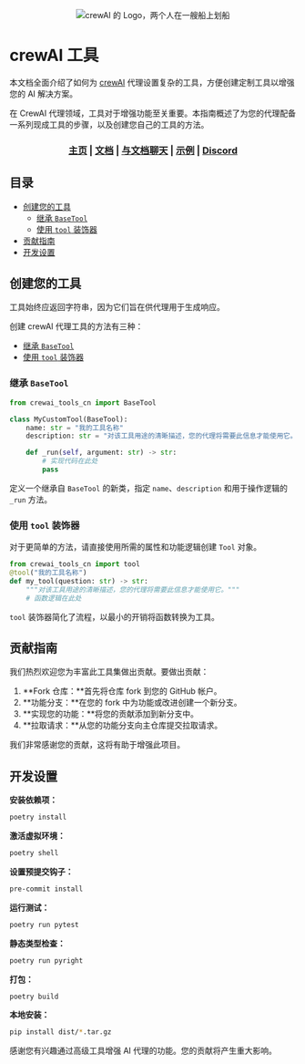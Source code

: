 <div align="center">

![crewAI 的 Logo，两个人在一艘船上划船](./assets/crewai_logo.png)

<div align="left">

# **crewAI 工具**
本文档全面介绍了如何为 [crewAI](https://github.com/joaomdmoura/crewai) 代理设置复杂的工具，方便创建定制工具以增强您的 AI 解决方案。

在 CrewAI 代理领域，工具对于增强功能至关重要。本指南概述了为您的代理配备一系列现成工具的步骤，以及创建您自己的工具的方法。

</div>

<h3>

[主页](https://www.crewai.io/) | [文档](https://docs.crewai.com/) | [与文档聊天](https://chatg.pt/DWjSBZn) | [示例](https://github.com/joaomdmoura/crewai-examples) | [Discord](https://discord.com/invite/X4JWnZnxPb)

</h3>

</div>

## 目录

- [创建您的工具](#创建您的工具)
	- [继承 `BaseTool`](#继承-basetool)
	- [使用 `tool` 装饰器](#使用-tool-装饰器)
- [贡献指南](#贡献指南)
- [开发设置](#开发设置)

## 创建您的工具

工具始终应返回字符串，因为它们旨在供代理用于生成响应。

创建 crewAI 代理工具的方法有三种：
- [继承 `BaseTool`](#继承-basetool)
- [使用 `tool` 装饰器](#使用-tool-装饰器)

### 继承 `BaseTool`

```python
from crewai_tools_cn import BaseTool

class MyCustomTool(BaseTool):
    name: str = "我的工具名称"
    description: str = "对该工具用途的清晰描述，您的代理将需要此信息才能使用它。"

    def _run(self, argument: str) -> str:
        # 实现代码在此处
        pass
```

定义一个继承自 `BaseTool` 的新类，指定 `name`、`description` 和用于操作逻辑的 `_run` 方法。


### 使用 `tool` 装饰器

对于更简单的方法，请直接使用所需的属性和功能逻辑创建 `Tool` 对象。

```python
from crewai_tools_cn import tool
@tool("我的工具名称")
def my_tool(question: str) -> str:
    """对该工具用途的清晰描述，您的代理将需要此信息才能使用它。"""
    # 函数逻辑在此处
```

`tool` 装饰器简化了流程，以最小的开销将函数转换为工具。

## 贡献指南

我们热烈欢迎您为丰富此工具集做出贡献。要做出贡献：

1. **Fork 仓库：**首先将仓库 fork 到您的 GitHub 帐户。
2. **功能分支：**在您的 fork 中为功能或改进创建一个新分支。
3. **实现您的功能：**将您的贡献添加到新分支中。
4. **拉取请求：**从您的功能分支向主仓库提交拉取请求。

我们非常感谢您的贡献，这将有助于增强此项目。

## **开发设置**

**安装依赖项：**

```bash
poetry install
```

**激活虚拟环境：**

```bash
poetry shell
```

**设置预提交钩子：**

```bash
pre-commit install
```

**运行测试：**

```bash
poetry run pytest
```

**静态类型检查：**

```bash
poetry run pyright
```

**打包：**

```bash
poetry build
```

**本地安装：**

```bash
pip install dist/*.tar.gz
```

感谢您有兴趣通过高级工具增强 AI 代理的功能。您的贡献将产生重大影响。
